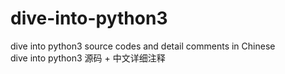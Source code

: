 # dive-into-python3
dive into python3 source codes and detail comments in Chinese  
dive into python3 源码 + 中文详细注释
